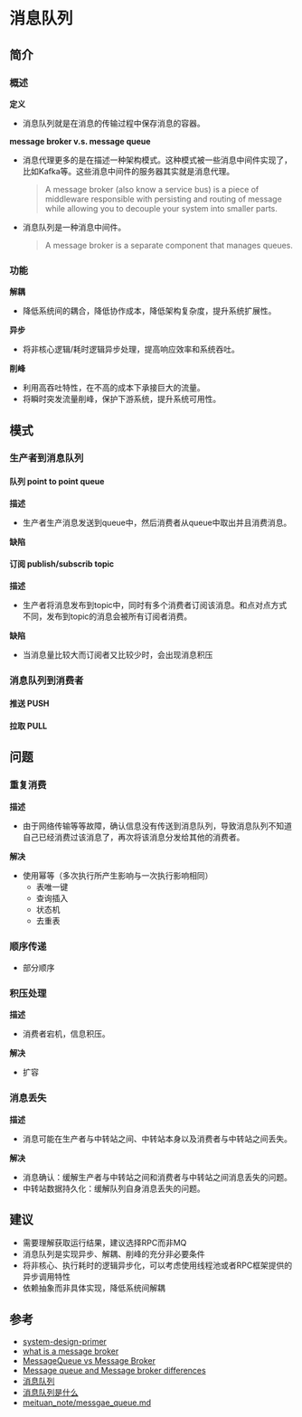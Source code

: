 # 消息队列

## 简介

### 概述

**定义**

+ 消息队列就是在消息的传输过程中保存消息的容器。

**message broker v.s. message queue**

+ 消息代理更多的是在描述一种架构模式。这种模式被一些消息中间件实现了，比如Kafka等。这些消息中间件的服务器其实就是消息代理。

  > A message broker (also know a service bus) is a piece of middleware responsible with persisting and routing of message while allowing you to decouple your system into smaller parts.

+ 消息队列是一种消息中间件。

  > A message broker is a separate component that manages queues.

### 功能

**解耦**

+ 降低系统间的耦合，降低协作成本，降低架构复杂度，提升系统扩展性。

**异步**

+ 将非核心逻辑/耗时逻辑异步处理，提高响应效率和系统吞吐。

**削峰**

+ 利用高吞吐特性，在不高的成本下承接巨大的流量。
+ 将瞬时突发流量削峰，保护下游系统，提升系统可用性。

## 模式

### 生产者到消息队列

#### 队列 point to point queue

**描述**

+ 生产者生产消息发送到queue中，然后消费者从queue中取出并且消费消息。

**缺陷**

#### 订阅 publish/subscrib topic

**描述**

+ 生产者将消息发布到topic中，同时有多个消费者订阅该消息。和点对点方式不同，发布到topic的消息会被所有订阅者消费。

**缺陷**

+ 当消息量比较大而订阅者又比较少时，会出现消息积压

### 消息队列到消费者

#### 推送 PUSH

#### 拉取 PULL

## 问题

### 重复消费

**描述**

+ 由于网络传输等等故障，确认信息没有传送到消息队列，导致消息队列不知道自己已经消费过该消息了，再次将该消息分发给其他的消费者。

**解决**

- 使用幂等（多次执行所产生影响与一次执行影响相同）
  * 表唯一键
  * 查询插入
  * 状态机
  * 去重表

### 顺序传递

- 部分顺序

### **积压处理**

**描述**

+ 消费者宕机，信息积压。

**解决**

- 扩容

### 消息丢失

**描述**

+ 消息可能在生产者与中转站之间、中转站本身以及消费者与中转站之间丢失。

**解决**

- 消息确认：缓解生产者与中转站之间和消费者与中转站之间消息丢失的问题。
- 中转站数据持久化：缓解队列自身消息丢失的问题。

## 建议

+ 需要理解获取运行结果，建议选择RPC而非MQ
+ 消息队列是实现异步、解耦、削峰的充分非必要条件
+ 将非核心、执行耗时的逻辑异步化，可以考虑使用线程池或者RPC框架提供的异步调用特性
+ 依赖抽象而非具体实现，降低系统间解耦

## 参考

+ [system-design-primer](https://github.com/donnemartin/system-design-primer#message-queues)
+ [what is a message broker](https://www.tibco.com/reference-center/what-is-a-message-broker)
+ [MessageQueue vs Message Broker](http://javaresolutions.blogspot.com/2014/08/messagequeue-vs-message-broker.html)
+ [Message queue and Message broker differences](https://stackoverflow.com/questions/50061928/message-queue-and-message-broker-differences)
+ [消息队列](https://baike.baidu.com/item/%E6%B6%88%E6%81%AF%E9%98%9F%E5%88%97/4751675?fr=aladdin)
+ [消息队列是什么](https://www.zhihu.com/question/54152397?sort=created)
+ [meituan_note/messgae_queue.md](../../../meituan_note/messgae_queue.md)

